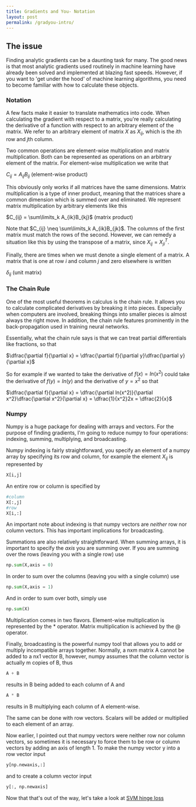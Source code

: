 ```yaml
---
title: Gradients and You- Notation
layout: post
permalink: /gradyou-intro/
---
```


## The issue

Finding analytic gradients can be a daunting task for many. The good news is that most analytic gradients used routinely in machine learning have already been solved and implemented at blazing fast speeds. However, if you want to 'get under the hood' of machine learning algorithms, you need to become familiar with how to calculate these objects.

### Notation

A few facts make it easier to translate mathematics into code. When calculating the gradient with respect to a matrix, you're really calculating the derivative of a function with respect to an arbitrary element of the matrix.  We refer to an arbitrary element of matrix $X$ as $X_{ij}$, which is the $i$th row and $j$th column.

Two common operations are element-wise multiplication and matrix multiplication. Both can be represented as operations on an arbitrary element of the matrix. For element-wise multiplication we write that

$C_{ij} = A_{ij}B_{ij}$  (element-wise product)

This obviously only works if all matrices have the same dimensions. Matrix multiplication is a type of inner product, meaning that the matrices share a common dimension which is summed over and eliminated.  We represent matrix multiplication by arbitrary elements like this

$C_{ij} = \sum\limits_k A_{ik}B_{kj}$ (matrix product)

Note that $C_{ij} \neq \sum\limits_k A_{ik}B_{jk}$. The columns of the first matrix must match the rows of the second. However, we can remedy a situation like this by using the transpose of a matrix, since $X_{ij} = X^T_{ji}$.

Finally, there are times when we must denote a single element of a matrix. A matrix that is one at row $i$ and column $j$ and zero elsewhere is written 

$\delta_{ij}$ (unit matrix)

### The Chain Rule

One of the most useful theorems in calculus is the chain rule. It allows you to calculate complicated derivatives by breaking it into pieces. Especially when computers are involved, breaking things into smaller pieces is almost always the right move. In addition, the chain rule features prominently in the back-propagation used in training neural networks.

Essentially, what the chain rule says is that we can treat partial differentials like fractions, so that

$\dfrac{\partial f}{\partial x} = \dfrac{\partial f}{\partial y}\dfrac{\partial y}{\partial x}$

So for example if we wanted to take the derivative of $f(x) = ln(x^2)$ could take the derivative of $f(y) = ln(y)$ and the derivative of $y = x^2$ so that

$\dfrac{\partial f}{\partial x} = \dfrac{\partial ln(x^2)}{\partial x^2}\dfrac{\partial x^2}{\partial x} = \dfrac{1}{x^2}2x = \dfrac{2}{x}$

### Numpy

Numpy is a huge package for dealing with arrays and vectors. For the purpose of finding gradients, I'm going to reduce numpy to four operations: indexing, summing, multiplying, and broadcasting.

Numpy indexing is fairly straightforward, you specify an element of a numpy array by specifying its row and column, for example the element $X_{ij}$ is represented by

```python
X[i,j]
```

An entire row or column is specified by

```python
#column
X[:,j]
#row
X[i,:]
```

An important note about indexing is that numpy vectors are _neither_ row nor column vectors. This has important implications for broadcasting.

Summations are also relatively straightforward. When summing arrays, it is important to specify the _axis_ you are summing over. If you are summing over the rows (leaving you with a single row) use

```python
np.sum(X,axis = 0)
```

In order to sum over the columns (leaving you with a single column) use
```python
np.sum(X,axis = 1)
```

And in order to sum over both, simply use

```python
np.sum(X)
```

Multiplication comes in two flavors. Element-wise multiplication is represented by the * operator. Matrix multiplication is achieved by the @ operator.

Finally, broadcasting is the powerful numpy tool that allows you to add or multiply incompatible arrays together. Normally, a nxm matrix A cannot be added to a nx1 vector B, however, numpy assumes that the column vector is actually m copies of B, thus 

```python
A + B
```
results in B being added to each column of A and

```python
A * B
```

results in B multiplying each column of A element-wise.

The same can be done with row vectors. Scalars will be added or multiplied to each element of an array.

Now earlier, I pointed out that numpy vectors were neither row nor column vectors, so sometimes it is necessary to force them to be row or column vectors by adding an axis of length 1.  To make the numpy vector y into a row vector input

```python
y[np.newaxis,:]
```

and to create a column vector input

```python
y[:, np.newaxis]
```

Now that that's out of the way, let's take a look at [SVM hinge loss](/_posts/Gradients_hingeloss.md)
